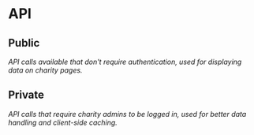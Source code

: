 API
============

Public
------------
*API calls available that don't require authentication, used for displaying data on charity pages.*

Private
------------
*API calls that require charity admins to be logged in, used for better data handling and client-side caching.*